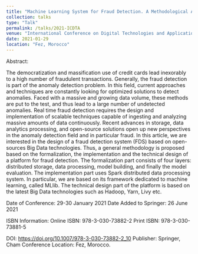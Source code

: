 ```yaml
---
title: "Machine Learning System for Fraud Detection. A Methodological Approach for a Development Platform"
collection: talks
type: "Talk"
permalink: /talks/2021-ICDTA
venue: "International Conference on Digital Technologies and Applications (ICDTA'2021)"
date: 2021-01-29
location: "Fez, Morocco"
---
```


Abstract:

The democratization and massification use of credit cards lead inexorably to a high number of fraudulent transactions. Generally, the fraud detection is part of the anomaly detection problem. In this field, current approaches and techniques are constantly looking for optimized solutions to detect anomalies. Faced with a massive and growing data volume, these methods are put to the test, and thus lead to a large number of undetected anomalies. Real time fraud detection requires the design and implementation of scalable techniques capable of ingesting and analyzing massive amounts of data continuously. Recent advances in storage, data analytics processing, and open-source solutions open up new perspectives in the anomaly detection field and in particular fraud. In this article, we are interested in the design of a fraud detection system (FDS) based on open-sources Big Data technologies. Thus, a general methodology is proposed based on the formalization, the implementation and the technical design of a platform for fraud detection. The formalization part consists of four layers: distributed storage, data processing, model building, and finally the model evaluation. The implementation part uses Spark distributed data processing system. In particular, we are based on its framework dedicated to machine learning, called MLlib. The technical design part of the platform is based on the latest Big Data technologies such as Hadoop, Yarn, Livy etc.

Date of Conference: 29-30 January 2021
Date Added to Springer: 26 June 2021

ISBN Information:
	Online ISBN:  978-3-030-73882-2
	Print ISBN: 978-3-030-73881-5

DOI: https://doi.org/10.1007/978-3-030-73882-2_10
Publisher: Springer, Cham
Conference Location: Fez, Morocco.

